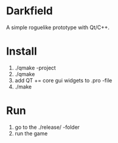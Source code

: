 Darkfield
=========
A simple roguelike prototype with Qt/C++.


Install
==
  1. ./qmake -project
  2. ./qmake
  3. add QT += core gui widgets to .pro -file
  4. ./make
  
Run
==
  1. go to the ./release/ -folder
  2. run the game
